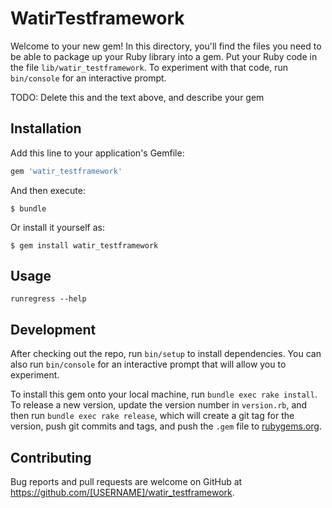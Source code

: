 # WatirTestframework

Welcome to your new gem! In this directory, you'll find the files you need to be able to package up your Ruby library into a gem. Put your Ruby code in the file `lib/watir_testframework`. To experiment with that code, run `bin/console` for an interactive prompt.

TODO: Delete this and the text above, and describe your gem

## Installation

Add this line to your application's Gemfile:

```ruby
gem 'watir_testframework'
```

And then execute:

    $ bundle

Or install it yourself as:

    $ gem install watir_testframework

## Usage

`runregress --help`

## Development

After checking out the repo, run `bin/setup` to install dependencies. You can also run `bin/console` for an interactive prompt that will allow you to experiment.

To install this gem onto your local machine, run `bundle exec rake install`. To release a new version, update the version number in `version.rb`, and then run `bundle exec rake release`, which will create a git tag for the version, push git commits and tags, and push the `.gem` file to [rubygems.org](https://rubygems.org).

## Contributing

Bug reports and pull requests are welcome on GitHub at https://github.com/[USERNAME]/watir_testframework.

